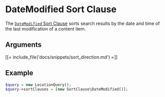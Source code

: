 # DateModified Sort Clause

The [`DateModified` Sort Clause](https://github.com/ibexa/core/blob/main/src/contracts/Repository/Values/Content/Query/SortClause/DateModified.php)
sorts search results by the date and time of the last modification of a content item.

## Arguments

[[= include_file('docs/snippets/sort_direction.md') =]]

## Example

``` php
$query = new LocationQuery();
$query->sortClauses = [new SortClause\DateModified()];
```
